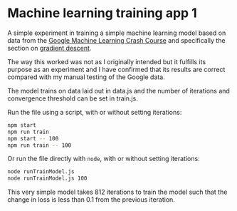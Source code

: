 # Machine learning training app 1

A simple experiment in training a simple machine learning model based on data from the [Google Machine Learning Crash Course](https://developers.google.com/machine-learning/crash-course) and specifically the section on [gradient descent](https://developers.google.com/machine-learning/crash-course/linear-regression/gradient-descent).

The way this worked was not as I originally intended but it fulfills its purpose as an experiment and I have confirmed that its results are correct compared with my manual testing of the Google data.

The model trains on data laid out in data.js and the number of iterations and convergence threshold can be set in train.js.

Run the file using a script, with or without setting iterations:
```bash
npm start
npm run train
npm start -- 100
npm run train -- 100
```

Or run the file directly with `node`, with or without setting iterations:
```bash
node runTrainModel.js
node runTrainModel.js 100
```

This very simple model takes 812 iterations to train the model such that the change in loss is less than 0.1 from the previous iteration.